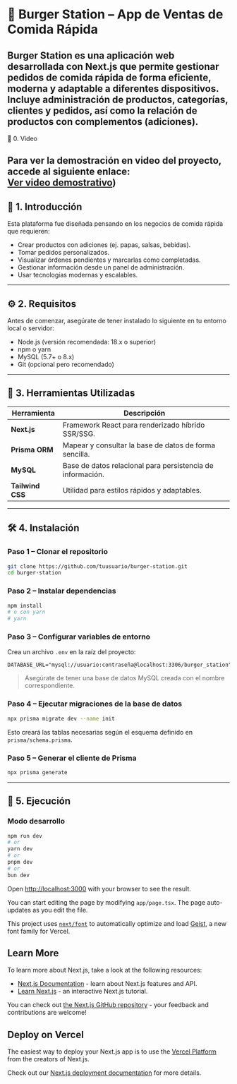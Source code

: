 # 🍔 Burger Station – App de Ventas de Comida Rápida

Burger Station es una aplicación web desarrollada con **Next.js** que permite gestionar pedidos de comida rápida de forma eficiente, moderna y adaptable a diferentes dispositivos. Incluye administración de productos, categorías, clientes y pedidos, así como la relación de productos con complementos (adiciones).
---

🎥 0. Video

Para ver la demostración en video del proyecto, accede al siguiente enlace:  
[Ver video demostrativo](https://drive.google.com/file/d/1p70vhjDxHxj6AfiVATnrP0gR8GHTi5XF/view?usp=drive_link)) 
---

## 📌 1. Introducción

Esta plataforma fue diseñada pensando en los negocios de comida rápida que requieren:

- Crear productos con adiciones (ej. papas, salsas, bebidas).
- Tomar pedidos personalizados.
- Visualizar órdenes pendientes y marcarlas como completadas.
- Gestionar información desde un panel de administración.
- Usar tecnologías modernas y escalables.

---

## ⚙️ 2. Requisitos

Antes de comenzar, asegúrate de tener instalado lo siguiente en tu entorno local o servidor:

- Node.js (versión recomendada: 18.x o superior)
- npm o yarn
- MySQL (5.7+ o 8.x)
- Git (opcional pero recomendado)

---

## 🧰 3. Herramientas Utilizadas

| Herramienta | Descripción |
|-------------|-------------|
| **Next.js** | Framework React para renderizado híbrido SSR/SSG. |
| **Prisma ORM** | Mapear y consultar la base de datos de forma sencilla. |
| **MySQL** | Base de datos relacional para persistencia de información. |
| **Tailwind CSS** | Utilidad para estilos rápidos y adaptables. |

---

## 🛠️ 4. Instalación

### Paso 1 – Clonar el repositorio

```bash
git clone https://github.com/tuusuario/burger-station.git
cd burger-station
```

### Paso 2 – Instalar dependencias

```bash
npm install
# o con yarn
# yarn
```

### Paso 3 – Configurar variables de entorno

Crea un archivo `.env` en la raíz del proyecto:

```env
DATABASE_URL="mysql://usuario:contraseña@localhost:3306/burger_station"
```

> Asegúrate de tener una base de datos MySQL creada con el nombre correspondiente.

### Paso 4 – Ejecutar migraciones de la base de datos

```bash
npx prisma migrate dev --name init
```

Esto creará las tablas necesarias según el esquema definido en `prisma/schema.prisma`.

### Paso 5 – Generar el cliente de Prisma

```bash
npx prisma generate
```

---

## 🚀 5. Ejecución

### Modo desarrollo

```bash
npm run dev
# or
yarn dev
# or
pnpm dev
# or
bun dev
```

Open [http://localhost:3000](http://localhost:3000) with your browser to see the result.

You can start editing the page by modifying `app/page.tsx`. The page auto-updates as you edit the file.

This project uses [`next/font`](https://nextjs.org/docs/app/building-your-application/optimizing/fonts) to automatically optimize and load [Geist](https://vercel.com/font), a new font family for Vercel.

## Learn More

To learn more about Next.js, take a look at the following resources:

- [Next.js Documentation](https://nextjs.org/docs) - learn about Next.js features and API.
- [Learn Next.js](https://nextjs.org/learn) - an interactive Next.js tutorial.

You can check out [the Next.js GitHub repository](https://github.com/vercel/next.js) - your feedback and contributions are welcome!

## Deploy on Vercel

The easiest way to deploy your Next.js app is to use the [Vercel Platform](https://vercel.com/new?utm_medium=default-template&filter=next.js&utm_source=create-next-app&utm_campaign=create-next-app-readme) from the creators of Next.js.

Check out our [Next.js deployment documentation](https://nextjs.org/docs/app/building-your-application/deploying) for more details.
